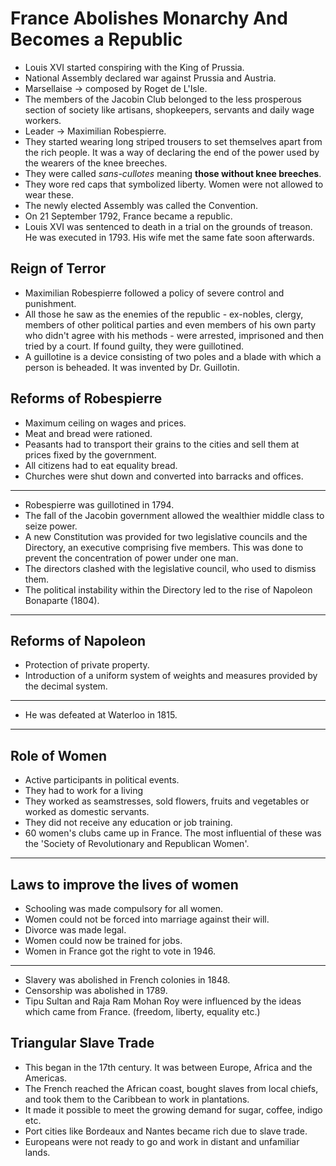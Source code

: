 # France Abolishes Monarchy And Becomes a Republic
* Louis XVI started conspiring with the King of Prussia.
* National Assembly declared war against Prussia and Austria.
* Marsellaise -> composed by Roget de L'Isle.
* The members of the Jacobin Club belonged to the less prosperous section of society like artisans, shopkeepers, servants and daily wage workers.
* Leader -> Maximilian Robespierre.
* They started wearing long striped trousers to set themselves apart from the rich people. It was a way of declaring the end of the power used by the wearers of the knee breeches.
* They were called *sans-cullotes* meaning **those without knee breeches**.
* They wore red caps that symbolized liberty. Women were not allowed to wear these.
* The newly elected Assembly was called the Convention.
* On 21 September 1792, France became a republic.
* Louis XVI was sentenced to death in a trial on the grounds of treason. He was executed in 1793. His wife met the same fate soon afterwards.

## Reign of Terror
- Maximilian Robespierre followed a policy of severe control and punishment.
- All those he saw as the enemies of the republic - ex-nobles, clergy, members of other political parties and even members of his own party who didn't agree with his methods - were arrested, imprisoned and then tried by a court. If found guilty, they were guillotined.
- A guillotine is a device consisting of two poles and a blade with which a person is beheaded. It was invented by Dr. Guillotin.

## Reforms of Robespierre
- Maximum ceiling on wages and prices.
- Meat and bread were rationed.
- Peasants had to transport their grains to the cities and sell them at prices fixed by the government.
- All citizens had to eat equality bread.
- Churches were shut down and converted into barracks and offices.

<hr>

- Robespierre was guillotined in 1794.
- The fall of the Jacobin government allowed the wealthier middle class to seize power.
- A new Constitution was provided for two legislative councils and the Directory, an executive comprising five members. This was done to prevent the concentration of power under one man.
- The directors clashed with the legislative council, who used to dismiss them.
- The political instability within the Directory led to the rise of Napoleon Bonaparte (1804).

<hr>


## Reforms of Napoleon
- Protection of private property.
- Introduction of a uniform system of weights and measures provided by the decimal system.

<hr>

- He was defeated at Waterloo in 1815.

<hr>

## Role of Women
- Active participants in political events.
- They had to work for a living
- They worked as seamstresses, sold flowers, fruits and vegetables or worked as domestic servants.
- They did not receive any education or job training.
- 60 women's clubs came up in France. The most influential of these was the 'Society of Revolutionary and Republican Women'.

<hr>

## Laws to improve the lives of women
- Schooling was made compulsory for all women.
- Women could not be forced into marriage against their will.
- Divorce was made legal.
- Women could now be trained for jobs.
- Women in France got the right to vote in 1946.

<hr>

- Slavery was abolished in French colonies in 1848.
- Censorship was abolished in 1789.
- Tipu Sultan and Raja Ram Mohan Roy were influenced by the ideas which came from France. (freedom, liberty, equality etc.)

## Triangular Slave Trade
- This began in the 17th century. It was between Europe, Africa and the Americas.
- The French reached the African coast, bought slaves from local chiefs, and took them to the Caribbean to work in plantations.
- It made it possible to meet the growing demand for sugar, coffee, indigo etc.
- Port cities like Bordeaux and Nantes became rich due to slave trade. 
- Europeans were not ready to go and work in distant and unfamiliar lands.